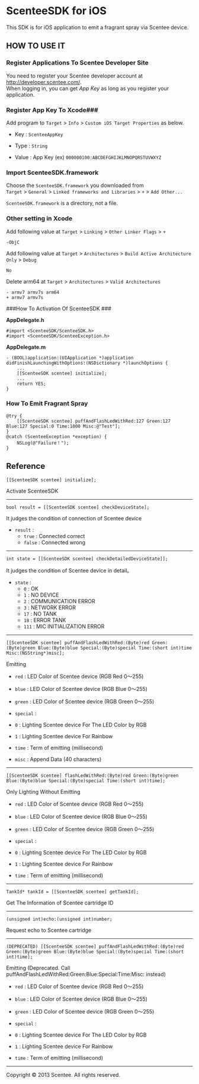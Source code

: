 ScenteeSDK for iOS
==================

This SDK is for iOS application to emit a fragrant spray via Scentee device.

HOW TO USE IT
-------------

### Register Applications To Scentee Developer Site ###

You need to register your Scentee developer account at http://developer.scentee.com/.  
When logging in, you can get *App Key* as long as you register your application.

### Register App Key To Xcode###

Add program to `Target` > `Info` > `Custom iOS Target Properties` as below.

+   Key :
    `ScenteeAppKey`

+   Type :
    `String`

+   Value :
    App Key (ex)  `000000100:ABCDEFGHIJKLMNOPQRSTUVWXYZ`

### Import ScenteeSDK.framework ###

Choose the `ScenteeSDK.framework` you downloaded from  
`Target` > `General` > `Linked frameworks and Libraries` > `+` > `Add Other...` 

`ScenteeSDK.framework` is a directory, not a file.

### Other setting in Xcode ###

Add following value at
`Target` > `Linking` > `Other Linker Flags` > `+`

    -ObjC

Add following value at
`Target` > `Architectures` > `Build Active Architecture Only` > `Debug`

    No

Delete arm64 at
`Target` > `Architectures` > `Valid Architectures`

    - armv7 armv7s arm64
    + armv7 armv7s

###How To Activation Of ScenteeSDK  ###

**AppDelegate.h**

    #import <ScenteeSDK/ScenteeSDK.h>
    #import <ScenteeSDK/ScenteeException.h>

**AppDelegate.m**

    - (BOOL)application:(UIApplication *)application didFinishLaunchingWithOptions:(NSDictionary *)launchOptions {
        ...
        [[ScenteeSDK scentee] initialize];
        ...
        return YES;
    }

### How To Emit Fragrant Spray ###

    @try {
        [[ScenteeSDK scentee] puffAndFlashLedWithRed:127 Green:127 Blue:127 Special:0 Time:1000 Misc:@"Test"];
    }
    @catch (ScenteeException *exception) {
        NSLog(@"Failure！");
    }

Reference
---------

    [[ScenteeSDK scentee] initialize];

Activate ScenteeSDK 

-----

    bool result = [[ScenteeSDK scentee] checkDeviceState];

It judges the condition of connection of Scentee device

+ `result` :
   + `true` :
     Connected correct
   + `false` :
     Connected wrong

-----

    int state = [[ScenteeSDK scentee] checkDetailedDeviceState]];

It judges the condition of Scentee device in detail。

+ `state` :
   + `0` :
     OK
   + `1` :
     NO DEVICE
   + `2` :
     COMMUNICATION ERROR
   + `3` :
     NETWORK ERROR
   + `17` :
     NO TANK
   + `18` :
     ERROR TANK
   + `111` :
     MIC INITIALIZATION ERROR

-----

    [[ScenteeSDK scentee] puffAndFlashLedWithRed:(Byte)red Green:(Byte)green Blue:(Byte)blue Special:(Byte)special Time:(short int)time Misc:(NSString*)misc];

Emitting

+   `red` :
    LED Color of Scentee device (RGB  Red 0〜255)

+   `blue` :
    LED Color of Scentee device  (RGB Blue 0〜255)

+   `green` :
    LED Color of Scentee device  (RGB Green 0〜255)

+   `special` :
   + `0` :
     Lighting Scentee device For The LED Color by RGB
   + `1` :
     Lighting Scentee device For Rainbow

+   `time` :
  Term of emitting (millisecond)

+   `misc` :
  Append Data (40 characters)

-----

    [[ScenteeSDK scentee] flashLedWithRed:(Byte)red Green:(Byte)green Blue:(Byte)blue Special:(Byte)special Time:(short int)time];

Only Lighting Without Emitting

+   `red` :
    LED Color of Scentee device (RGB  Red 0〜255)

+   `blue` :
    LED Color of Scentee device  (RGB Blue 0〜255)

+   `green` :
    LED Color of Scentee device  (RGB Green 0〜255)

+   `special` :
   + `0` :
     Lighting Scentee device For The LED Color by RGB
   + `1` :
     Lighting Scentee device For Rainbow

+   `time` :
    Term of emitting (millisecond)

-----

    TankId* tankId = [[ScenteeSDK scentee] getTankId];

Get The Information of Scentee cartridge ID

-----

    (unsigned int)echo:(unsigned int)number;

Request echo to Scentee cartridge

-----

    (DEPRECATED) [[ScenteeSDK scentee] puffAndFlashLedWithRed:(Byte)red Green:(Byte)green Blue:(Byte)blue Special:(Byte)special Time:(short int)time];

Emitting (Deprecated. Call puffAndFlashLedWithRed:Green:Blue:Special:Time:Misc: instead)

+   `red` :
    LED Color of Scentee device (RGB  Red 0〜255)

+   `blue` :
    LED Color of Scentee device  (RGB Blue 0〜255)

+   `green` :
    LED Color of Scentee device  (RGB Green 0〜255)

+   `special` :
   + `0` :
     Lighting Scentee device For The LED Color by RGB
   + `1` :
     Lighting Scentee device For Rainbow

+   `time` :
  Term of emitting (millisecond)

-------------------

Copyright &copy; 2013 Scentee. All rights reserved.
